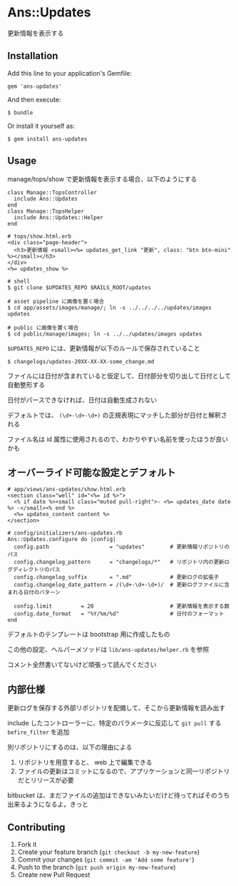 # Ans::Updates

更新情報を表示する

## Installation

Add this line to your application's Gemfile:

    gem 'ans-updates'

And then execute:

    $ bundle

Or install it yourself as:

    $ gem install ans-updates

## Usage

manage/tops/show で更新情報を表示する場合、以下のようにする

    class Manage::TopsController
      include Ans::Updates
    end
    class Manage::TopsHelper
      include Ans::Updates::Helper
    end

    # tops/show.html.erb
    <div class="page-header">
      <h3>更新情報 <small><%= updates_get_link "更新", class: "btn btn-mini" %></small></h3>
    </div>
    <%= updates_show %>

    # shell
    $ git clone $UPDATES_REPO $RAILS_ROOT/updates

    # asset pipeline に画像を置く場合
    $ cd app/assets/images/manage/; ln -s ../../../../updates/images updates

    # public に画像を置く場合
    $ cd public/manage/images; ln -s ../../updates/images updates

`$UPDATES_REPO` には、更新情報が以下のルールで保存されていること

    $ changelogs/updates-20XX-XX-XX-some_change.md

ファイルには日付が含まれていると仮定して、日付部分を切り出して日付として自動整形する

日付がパースできなければ、日付は自動生成されない

デフォルトでは、 `(\d+-\d+-\d+)` の正規表現にマッチした部分が日付と解釈される

ファイル名は id 属性に使用されるので、わかりやすい名前を使ったほうが良いかも

## オーバーライド可能な設定とデフォルト

    # app/views/ans-updates/show.html.erb
    <section class="well" id="<%= id %>">
      <% if date %><small class="muted pull-right">- <%= updates_date date %> -</small><% end %>
      <%= updates_content content %>
    </section>

    # config/initializers/ans-updates.rb
    Ans::Updates.configure do |config|
      config.path                   = "updates"        # 更新情報リポジトリのパス
      config.changelog_pattern      = "changelogs/*"   # リポジトリ内の更新ログディレクトリのパス
      config.changelog_suffix       = ".md"            # 更新ログの拡張子
      config.changelog_date_pattern = /(\d+-\d+-\d+)/  # 更新ログファイルに含まれる日付のパターン

      config.limit         = 20                        # 更新情報を表示する数
      config.date_format   = "%Y/%m/%d"                # 日付のフォーマット
    end

デフォルトのテンプレートは bootstrap 用に作成したもの

この他の設定、ヘルパーメソッドは `lib/ans-updates/helper.rb` を参照

コメント全然書いてないけど頑張って読んでください

## 内部仕様

更新ログを保存する外部リポジトリを配備して、そこから更新情報を読み出す

include したコントローラーに、特定のパラメータに反応して `git pull` する `befire_filter` を追加

別リポジトリにするのは、以下の理由による

1. リポジトリを用意すると、 web 上で編集できる
2. ファイルの更新はコミットになるので、アプリケーションと同一リポジトリだとリリースが必要

bitbucket は、まだファイルの追加はできないみたいだけど待ってればそのうち出来るようになるよ。きっと

## Contributing

1. Fork it
2. Create your feature branch (`git checkout -b my-new-feature`)
3. Commit your changes (`git commit -am 'Add some feature'`)
4. Push to the branch (`git push origin my-new-feature`)
5. Create new Pull Request
